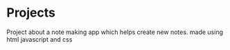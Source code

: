 # Projects
Project about a note making app which helps create new notes.
made using html javascript and css
